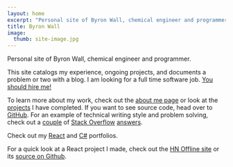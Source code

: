 ```yaml
---
layout: home
excerpt: "Personal site of Byron Wall, chemical engineer and programmer."
title: Byron Wall
image:
  thumb: site-image.jpg
---
```


Personal site of Byron Wall, chemical engineer and programmer.

This site catalogs my experience, ongoing projects, and documents a problem or two with a blog. I am looking for a full time software job. [You should hire me!](/assets/resume_byron_wall.pdf)

To learn more about my work, check out the [about me page](/about) or look at the [projects](/projects) I have completed. If you want to see source code, head over to [GitHub](http://github.com/byronwall). For an example of technical writing style and problem solving, check out a [couple](http://stackoverflow.com/questions/30547953/split-rows-that-have-multiline-text-and-single-line-text) of [Stack Overflow](http://stackoverflow.com/questions/30805665/how-to-create-a-dynamic-table-in-excel/30808646#30808646) [answers](http://stackoverflow.com/questions/30764752/change-value-in-adjacent-cell-via-click-vba-right/30766351#30766351).

Check out my [React](/project/react-portfolio/) and [C#](/project/c-sharp/) portfolios.

For a quick look at a React project I made, check out the [HN Offline site](https://hn.byroni.us) or its [source on Github](https://github.com/byronwall/hn-client).
